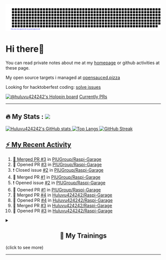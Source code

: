 ![gitartwork](gitartwork.svg)
# Hi there👋

You can read private notes about me at my [homepage](https://huluvu424242.github.io/home/) or github activities at these page.

My open source targets i managed at <a target="_blank" href="https://opensauced.pizza/">opensauced.pizza</a>

Looking for hacktoberfest coding: <a target="_blank" href="https://github.com/search?q=label:hacktoberfest+state:open+type:issue">solve issues</a>

[![@huluvu424242's Holopin board](https://holopin.io/api/user/board?user=huluvu424242)](https://holopin.io/@huluvu424242)
<a target="_blank" href="https://hacktoberfestchecker.jenko.me/user/Huluvu424242">Currently PRs</a>

---

## :fire: My Stats : <a href="https://github.com/Huluvu424242"><img src="https://img.shields.io/github/followers/Huluvu424242?label=follow&style=social" />
  
<!--p align="center"-->
<img alt="Huluvu424242's GitHub stats" src="https://github-readme-stats.vercel.app/api?username=Huluvu424242&show_icons=true&theme=vision-friendly-dark" width="33%" />
<img alt="Top Langs" src="https://github-readme-stats.vercel.app/api/top-langs/?username=Huluvu424242&layout=compact&theme=vision-friendly-dark" width="30%" />
<img alt="GitHub Streak" src="http://github-readme-streak-stats.herokuapp.com?user=Huluvu424242&theme=vision-friendly-dark&date_format=j%20M%5B%20Y%5D" width="33%" />
<!--/p-->
  
<!--script 
    type="module" 
    src='https://unpkg.com/@huluvu424242/honey-chucknorris-jokes@0.0.1/dist/honey-chucknorris-jokes/honey-chucknorris-jokes.js'>
</script>
<honey-chucknorris-jokes /-->

## :zap: My Recent Activity

<!--START_SECTION:activity-->
1. 🎉 Merged PR [#3](https://github.com/PIUGroup/Raspi-Garage/pull/3) in [PIUGroup/Raspi-Garage](https://github.com/PIUGroup/Raspi-Garage)
2. 💪 Opened PR [#3](https://github.com/PIUGroup/Raspi-Garage/pull/3) in [PIUGroup/Raspi-Garage](https://github.com/PIUGroup/Raspi-Garage)
3. ❗️ Closed issue [#2](https://github.com/PIUGroup/Raspi-Garage/issues/2) in [PIUGroup/Raspi-Garage](https://github.com/PIUGroup/Raspi-Garage)
4. 🎉 Merged PR [#1](https://github.com/PIUGroup/Raspi-Garage/pull/1) in [PIUGroup/Raspi-Garage](https://github.com/PIUGroup/Raspi-Garage)
5. ❗️ Opened issue [#2](https://github.com/PIUGroup/Raspi-Garage/issues/2) in [PIUGroup/Raspi-Garage](https://github.com/PIUGroup/Raspi-Garage)
6. 💪 Opened PR [#1](https://github.com/PIUGroup/Raspi-Garage/pull/1) in [PIUGroup/Raspi-Garage](https://github.com/PIUGroup/Raspi-Garage)
7. 🎉 Merged PR [#4](https://github.com/Huluvu424242/Raspi-Garage/pull/4) in [Huluvu424242/Raspi-Garage](https://github.com/Huluvu424242/Raspi-Garage)
8. 💪 Opened PR [#4](https://github.com/Huluvu424242/Raspi-Garage/pull/4) in [Huluvu424242/Raspi-Garage](https://github.com/Huluvu424242/Raspi-Garage)
9. 🎉 Merged PR [#3](https://github.com/Huluvu424242/Raspi-Garage/pull/3) in [Huluvu424242/Raspi-Garage](https://github.com/Huluvu424242/Raspi-Garage)
10. 💪 Opened PR [#3](https://github.com/Huluvu424242/Raspi-Garage/pull/3) in [Huluvu424242/Raspi-Garage](https://github.com/Huluvu424242/Raspi-Garage)
<!--END_SECTION:activity-->
  
  
<details>   
  <summary> <h2 align="center">🌱 My Trainings</h2> (click to see more)</summary>
  
  <a  target="_blank" href="https://www.flickr.com/photos/huluvu424242/albums/72157628149627159" title="Zertifikate"><img src="https://live.staticflickr.com/7007/6401185011_d67d8dd4e4_c.jpg" width="100%" height="10%" alt="Zertifikate"></a>
  
</details>


--- 



<!--
**Huluvu424242/huluvu424242** is a ✨ _special_ ✨ repository because its `README.md` (this file) appears on your GitHub profile.

Here are some ideas to get you started:

- 🔭 I’m currently working on ...
- 🌱 I’m currently learning ...
- 👯 I’m looking to collaborate on ...
- 🤔 I’m looking for help with ...
- 💬 Ask me about ...
- 📫 How to reach me: ...
- 😄 Pronouns: ...
- ⚡ Fun fact: ...
-->
